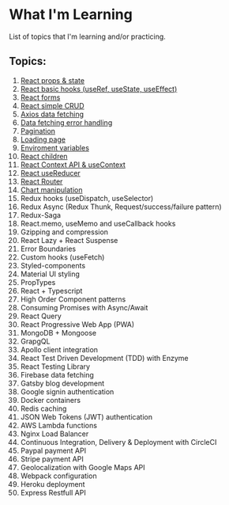 # What I'm Learning

List of topics that I'm learning and/or practicing.

## Topics:

1) [React props & state](https://github.com/JoakimTeixeira/tweet-component)
2) [React basic hooks (useRef, useState, useEffect)](https://github.com/JoakimTeixeira/contact-app)
3) [React forms](https://github.com/JoakimTeixeira/contact-app)
4) [React simple CRUD](https://github.com/JoakimTeixeira/contact-app)
5) [Axios data fetching](https://github.com/JoakimTeixeira/image-search)
6) [Data fetching error handling](https://github.com/JoakimTeixeira/image-search)
7) [Pagination](https://github.com/JoakimTeixeira/image-search)
8) [Loading page](https://github.com/JoakimTeixeira/image-search) 
9) [Enviroment variables](https://github.com/JoakimTeixeira/image-search) 
10) [React children](https://github.com/JoakimTeixeira/expense-tracker)
11) [React Context API & useContext](https://github.com/JoakimTeixeira/expense-tracker)
12) [React useReducer](https://github.com/JoakimTeixeira/banking-component)
13) [React Router](https://github.com/JoakimTeixeira/routes-page)
14) [Chart manipulation](https://github.com/JoakimTeixeira/coin-tracker)
15) Redux hooks (useDispatch, useSelector)
16) Redux Async (Redux Thunk, Request/success/failure pattern)
17) Redux-Saga
18) React.memo, useMemo and useCallback hooks
19) Gzipping and compression
20) React Lazy + React Suspense
21) Error Boundaries
22) Custom hooks (useFetch)
23) Styled-components
24) Material UI styling
25) PropTypes
26) React + Typescript
27) High Order Component patterns
28) Consuming Promises with Async/Await
29) React Query
30) React Progressive Web App (PWA)
31) MongoDB + Mongoose
32) GrapgQL
33) Apollo client integration
34) React Test Driven Development (TDD) with Enzyme
35) React Testing Library
36) Firebase data fetching  
37) Gatsby blog development
38) Google signin authentication
39) Docker containers
40) Redis caching
41) JSON Web Tokens (JWT) authentication
42) AWS Lambda functions
43) Nginx Load Balancer
44) Continuous Integration, Delivery & Deployment with CircleCI
45) Paypal payment API
46) Stripe payment API
47) Geolocalization with Google Maps API
48) Webpack configuration
49) Heroku deployment
50) Express Restfull API 
